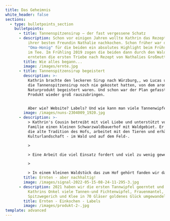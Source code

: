 ```yaml
---
title: Das Geheimnis
white_header: false
sections:
  - type: bulletpoints_section
    bulletpoints:
      - title: Tannenspitzensirup – der fast vergessene Schatz
      - description: Schon vor einigen Jahren wollte Kathrin das Rezept der Großmutter
          ihrer besten Freundin Nathalie nachkochen. Schon früher war der
          "Oma-Honig" für die beiden ein absolutes Highlight beim Frühstück und
          im Tee. Im Frühling 2019 zogen die beiden dann durch den Wald und
          ernteten die ersten Triebe nach Rezept von Nathalies Großmutter.
        title: Wie alles begann...
        image: /images/ernte.jpg
      - title: Tannenspitzensirup begeistert
        description: >-
          Kathrin brachte den leckeren Sirup nach Würzburg,, wo Lucas und Jan,
          die Tannenspitzensirup noch nie gekostet hatten, von dem aromatischen
          Naturprodukt begeistert waren. Und schon war der Plan gefasst, dieses
          Produkt wieder groß rauszubringen. 


          Aber wie? Website? Labels? Und wie kann man viele Tannenwipfel ernten, ohne dem Ökosystem oder den Waldbesitzern zu schaden?
        image: /images/nuns-2304009_1920.jpg
      - description: >-
          > Kathrin's Cousin betreibt mit viel Liebe und unterstützt von der
          Familie einen kleinen Schwarzwaldbauerhof mit Waldgebiet. Er erhält so
          die alte Tradition des Hofs, arbeitet mit den Tieren und erhält die
          Kulturlandschaft - im Wald und auf dem Feld-.

          >

          > Eine Arbeit die viel Einsatz fordert und viel zu wenig gewertschätzt wird! 

          >

          > In einem kleinen Waldstück das zum Hof gehört fanden wir dann unser Erntegebiet. Das Waldstück besteht Fichten und Tannen aus Wildanflug, der nicht forstwirtschaftlich genutzt werden soll. Außer den Rehen -die die kleinen Wipfel auch besonders lecker finden, aber auch vor Ort ein Überangebot an Nahrung haben- nehmen wir so niemandem etwas weg.
        title: Ernten - aber nachhaltig!
        image: /images/signal-2022-05-15-08-24-11-295-3.jpg
      - description: 2021 haben wir die ersten Tannwipfel geerntet und mit Hilfe von
          Kathrins Onkel viele Tannen-und Fichtenwipfel, Frauenmantel,
          Spitzwegerich und Klee in 70 Gläser goldenes Glück umgewandelt!
        title: Ernten - Einkochen - Labels
        image: /images/produkt-2-.jpg
template: advanced
---
```

